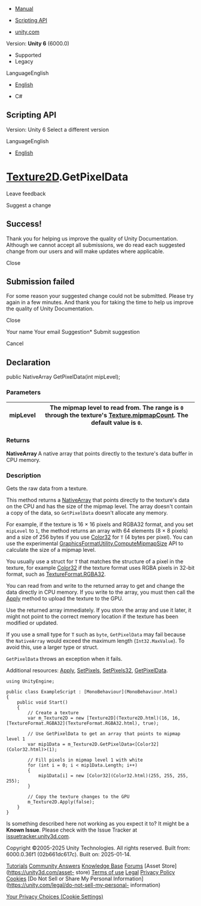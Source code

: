 [ ]()

  * [Manual](../Manual/index.html)
  * [Scripting API](../ScriptReference/index.html)

  * [unity.com](https://unity.com/)

Version: **Unity 6** (6000.0)

  * Supported
  * Legacy

LanguageEnglish

  * [English]()

  * C#

[ ](https://docs.unity3d.com)

## Scripting API

Version: Unity 6 Select a different version

LanguageEnglish

  * [English]()

#  [Texture2D](Texture2D.html).GetPixelData

Leave feedback

Suggest a change

## Success!

Thank you for helping us improve the quality of Unity Documentation. Although
we cannot accept all submissions, we do read each suggested change from our
users and will make updates where applicable.

Close

## Submission failed

For some reason your suggested change could not be submitted. Please <a>try
again</a> in a few minutes. And thank you for taking the time to help us
improve the quality of Unity Documentation.

Close

Your name Your email Suggestion* Submit suggestion

Cancel

[ ]()

## Declaration

public NativeArray<T> GetPixelData(int mipLevel);

### Parameters

mipLevel | The mipmap level to read from. The range is `0` through the texture's [Texture.mipmapCount](Texture-mipmapCount.html). The default value is `0`.  
---|---  
  
### Returns

**NativeArray <T>** A native array that points directly to the texture's data
buffer in CPU memory.

### Description

Gets the raw data from a texture.

This method returns a [NativeArray<T0>](Unity.Collections.NativeArray_1.html)
that points directly to the texture's data on the CPU and has the size of the
mipmap level. The array doesn't contain a copy of the data, so `GetPixelData`
doesn't allocate any memory.  
  
For example, if the texture is 16 × 16 pixels and RGBA32 format, and you set
`mipLevel` to `1`, the method returns an array with 64 elements (8 × 8 pixels)
and a size of 256 bytes if you use [Color32](Color32.html) for `T` (4 bytes
per pixel). You can use the experimental
[GraphicsFormatUtility.ComputeMipmapSize](Experimental.Rendering.GraphicsFormatUtility.ComputeMipmapSize.html)
API to calculate the size of a mipmap level.  
  
You usually use a struct for `T` that matches the structure of a pixel in the
texture, for example [Color32](Color32.html) if the texture format uses RGBA
pixels in 32-bit format, such as
[TextureFormat.RGBA32](TextureFormat.RGBA32.html).  
  
You can read from and write to the returned array to get and change the data
directly in CPU memory. If you write to the array, you must then call the
[Apply](Texture2D.Apply.html) method to upload the texture to the GPU.  
  
Use the returned array immediately. If you store the array and use it later,
it might not point to the correct memory location if the texture has been
modified or updated.  
  
If you use a small type for `T` such as `byte`, `GetPixelData` may fail
because the `NativeArray` would exceed the maximum length (`Int32.MaxValue`).
To avoid this, use a larger type or struct.  
  
`GetPixelData` throws an exception when it fails.  
  
Additional resources: [Apply](Texture2D.Apply.html),
[SetPixels](Texture2D.SetPixels.html),
[SetPixels32](Texture2D.SetPixels32.html),
[GetPixelData](Texture2D.GetPixelData.html).

    
    
    using UnityEngine;  
      
    public class ExampleScript : [MonoBehaviour](MonoBehaviour.html)
    {
        public void Start()
        {
            // Create a texture
            var m_Texture2D = new [Texture2D](Texture2D.html)(16, 16, [TextureFormat.RGBA32](TextureFormat.RGBA32.html), true);  
      
            // Use GetPixelData to get an array that points to mipmap level 1
            var mip1Data = m_Texture2D.GetPixelData<[Color32](Color32.html)>(1);  
      
            // Fill pixels in mipmap level 1 with white
            for (int i = 0; i < mip1Data.Length; i++)
            {
                mip1Data[i] = new [Color32](Color32.html)(255, 255, 255, 255);
            }  
      
            // Copy the texture changes to the GPU
            m_Texture2D.Apply(false);
        }
    }
    

Is something described here not working as you expect it to? It might be a
**Known Issue**. Please check with the Issue Tracker at
[issuetracker.unity3d.com](https://issuetracker.unity3d.com).

Copyright ©2005-2025 Unity Technologies. All rights reserved. Built from:
6000.0.36f1 (02b661dc617c). Built on: 2025-01-14.

[Tutorials](https://unity3d.com/learn) [Community
Answers](https://answers.unity3d.com) [Knowledge
Base](https://support.unity3d.com/hc/en-us)
[Forums](https://forum.unity3d.com) [Asset Store](https://unity3d.com/asset-
store) [Terms of use](https://docs.unity3d.com/Manual/TermsOfUse.html)
[Legal](https://unity.com/legal) [Privacy
Policy](https://unity.com/legal/privacy-policy)
[Cookies](https://unity.com/legal/cookie-policy) [Do Not Sell or Share My
Personal Information](https://unity.com/legal/do-not-sell-my-personal-
information)

[Your Privacy Choices (Cookie Settings)](javascript:void\(0\);)

